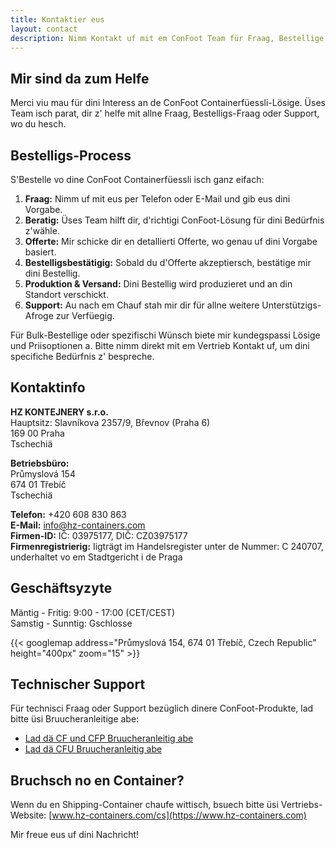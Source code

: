 ```yaml
---
title: Kontaktier eus
layout: contact
description: Nimm Kontakt uf mit em ConFoot Team für Fraag, Bestellige und Support.
---
```


## Mir sind da zum Helfe

Merci viu mau für dini Interess an de ConFoot Containerfüessli-Lösige. Üses Team isch parat, dir z' helfe mit allne Fraag, Bestelligs-Fraag oder Support, wo du hesch.

## Bestelligs-Process

S'Bestelle vo dine ConFoot Containerfüessli isch ganz eifach:

1. **Fraag:** Nimm uf mit eus per Telefon oder E-Mail und gib eus dini Vorgabe.
2. **Beratig:** Üses Team hilft dir, d'richtigi ConFoot-Lösung für dini Bedürfnis z'wähle.
3. **Offerte:** Mir schicke dir en detallierti Offerte, wo genau uf dini Vorgabe basiert.
4. **Bestelligsbestätigig:** Sobald du d'Offerte akzeptiersch, bestätige mir dini Bestellig.
5. **Produktion & Versand:** Dini Bestellig wird produzieret und an din Standort verschickt.
6. **Support:** Au nach em Chauf stah mir dir für allne weitere Unterstützigs-Afroge zur Verfüegig.

Für Bulk-Bestellige oder spezifischi Wünsch biete mir kundegspassi Lösige und Priisoptionen a. Bitte nimm direkt mit em Vertrieb Kontakt uf, um dini specifiche Bedürfnis z' bespreche.

## Kontaktinfo

**HZ KONTEJNERY s.r.o.**  
Hauptsitz: Slavníkova 2357/9, Břevnov (Praha 6)  
169 00 Praha  
Tschechiä

**Betriebsbüro:**  
Průmyslová 154  
674 01 Třebíč  
Tschechiä

**Telefon:** +420 608 830 863  
**E-Mail:** [info@hz-containers.com](mailto:info@hz-containers.com)  
**Firmen-ID:** IČ: 03975177, DIČ: CZ03975177  
**Firmenregistrierig:** Iigträgt im Handelsregister unter de Nummer: C 240707, underhaltet vo em Stadtgericht i de Praga

## Geschäftsyzyte

Mäntig - Fritig: 9:00 - 17:00 (CET/CEST)  
Samstig - Sunntig: Gschlosse

{{< googlemap address="Průmyslová 154, 674 01 Třebíč, Czech Republic" height="400px" zoom="15" >}}

## Technischer Support

Für technisci Fraag oder Support bezüglich dinere ConFoot-Produkte, lad bitte üsi Bruucheranleitige abe:
- [Lad dä CF und CFP Bruucheranleitig abe](/wp-content/uploads/2021/07/confoot_navod-k-pouziti_CZ.pdf)
- [Lad dä CFU Bruucheranleitig abe](/wp-content/uploads/2022/02/confoot_CFU_navod-k-pouziti_CZ.pdf)

## Bruchsch no en Container?

Wenn du en Shipping-Container chaufe wittisch, bsuech bitte üsi Vertriebs-Website:
[www.hz-containers.com/cs](https://www.hz-containers.com)

Mir freue eus uf dini Nachricht!